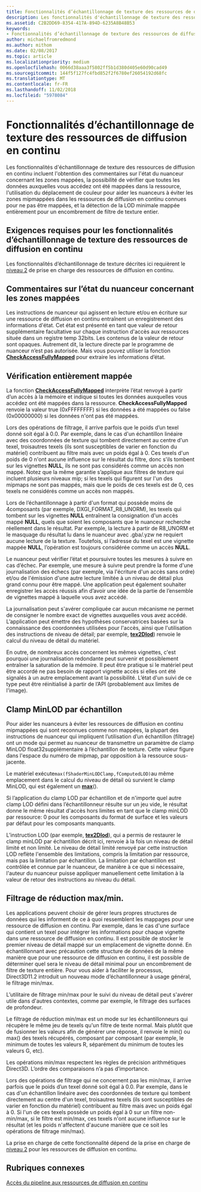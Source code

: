 ```yaml
---
title: Fonctionnalités d’échantillonnage de texture des ressources de diffusion en continu
description: Les fonctionnalités d'échantillonnage de texture des ressources de diffusion en continu incluent l'obtention des commentaires sur l'état du nuanceur concernant les zones mappées, la possibilité de vérifier que toutes les données auxquelles vous accédez ont été mappées dans la ressource, l'utilisation du déplacement de couleur pour aider les nuanceurs à éviter les zones mipmappées dans les ressources de diffusion en continu connues pour ne pas être mappées, et la détection de la LOD minimale mappée entièrement pour un encombrement de filtre de texture entier.
ms.assetid: C2B2DD69-8354-417A-894D-6235A8B48B53
keywords:
- Fonctionnalités d’échantillonnage de texture des ressources de diffusion en continu
author: michaelfromredmond
ms.author: mithom
ms.date: 02/08/2017
ms.topic: article
ms.localizationpriority: medium
ms.openlocfilehash: 0066d38aaa3f5802ff5b1d380d405e60d90cad49
ms.sourcegitcommit: 144f5f127fc4fbd852f2f6780ef26054192d68fc
ms.translationtype: MT
ms.contentlocale: fr-FR
ms.lasthandoff: 11/02/2018
ms.locfileid: "5978084"
---
```

# <a name="streaming-resources-texture-sampling-features"></a>Fonctionnalités d’échantillonnage de texture des ressources de diffusion en continu


Les fonctionnalités d'échantillonnage de texture des ressources de diffusion en continu incluent l'obtention des commentaires sur l'état du nuanceur concernant les zones mappées, la possibilité de vérifier que toutes les données auxquelles vous accédez ont été mappées dans la ressource, l'utilisation du déplacement de couleur pour aider les nuanceurs à éviter les zones mipmappées dans les ressources de diffusion en continu connues pour ne pas être mappées, et la détection de la LOD minimale mappée entièrement pour un encombrement de filtre de texture entier.

## <a name="span-idrequirementsofstreamingresourcestexturesamplingfeaturesspanspan-idrequirementsofstreamingresourcestexturesamplingfeaturesspanspan-idrequirementsofstreamingresourcestexturesamplingfeaturesspanrequirements-of-streaming-resources-texture-sampling-features"></a><span id="Requirements_of_streaming_resources_texture_sampling_features"></span><span id="requirements_of_streaming_resources_texture_sampling_features"></span><span id="REQUIREMENTS_OF_STREAMING_RESOURCES_TEXTURE_SAMPLING_FEATURES"></span>Exigences requises pour les fonctionnalités d’échantillonnage de texture des ressources de diffusion en continu


Les fonctionnalités d’échantillonnage de texture décrites ici requièrent le [niveau 2](tier-2.md) de prise en charge des ressources de diffusion en continu.

## <a name="span-idshaderstatusfeedbackaboutmappedareasspanspan-idshaderstatusfeedbackaboutmappedareasspanspan-idshaderstatusfeedbackaboutmappedareasspanshader-status-feedback-about-mapped-areas"></a><span id="Shader_status_feedback_about_mapped_areas"></span><span id="shader_status_feedback_about_mapped_areas"></span><span id="SHADER_STATUS_FEEDBACK_ABOUT_MAPPED_AREAS"></span>Commentaires sur l’état du nuanceur concernant les zones mappées


Les instructions de nuanceur qui agissent en lecture et/ou en écriture sur une ressource de diffusion en continu entraînent un enregistrement des informations d'état. Cet état est présenté en tant que valeur de retour supplémentaire facultative sur chaque instruction d'accès aux ressources située dans un registre temp 32bits. Les contenus de la valeur de retour sont opaques. Autrement dit, la lecture directe par le programme de nuanceur n’est pas autorisée. Mais vous pouvez utiliser la fonction [**CheckAccessFullyMapped**](https://msdn.microsoft.com/library/windows/desktop/dn292083) pour extraire les informations d’état.

## <a name="span-idfullymappedcheckspanspan-idfullymappedcheckspanspan-idfullymappedcheckspanfully-mapped-check"></a><span id="Fully_mapped_check"></span><span id="fully_mapped_check"></span><span id="FULLY_MAPPED_CHECK"></span>Vérification entièrement mappée


La fonction [**CheckAccessFullyMapped**](https://msdn.microsoft.com/library/windows/desktop/dn292083) interprète l’état renvoyé à partir d’un accès à la mémoire et indique si toutes les données auxquelles vous accédez ont été mappées dans la ressource. **CheckAccessFullyMapped** renvoie la valeur true (0xFFFFFFFF) si les données a été mappées ou false (0x00000000) si les données n'ont pas été mappées.

Lors des opérations de filtrage, il arrive parfois que le poids d’un texel donné soit égal à 0.0. Par exemple, dans le cas d'un échantillon linéaire avec des coordonnées de texture qui tombent directement au centre d'un texel, troisautres texels (ils sont susceptibles de varier en fonction du matériel) contribuent au filtre mais avec un poids égal à 0. Ces texels d'un poids de 0 n'ont aucune influence sur le résultat du filtre, donc s'ils tombent sur les vignettes **NULL**, ils ne sont pas considérés comme un accès non mappé. Notez que la même garantie s’applique aux filtres de texture qui incluent plusieurs niveaux mip; si les texels qui figurent sur l'un des mipmaps ne sont pas mappés, mais que le poids de ces texels est de 0, ces texels ne considérés comme un accès non mappés.

Lors de l’échantillonnage à partir d'un format qui possède moins de 4composants (par exemple, DXGI\_FORMAT\_R8\_UNORM), les texels qui tombent sur les vignettes **NULL** entraînent la consignation d'un accès mappé **NULL**, quels que soient les composants que le nuanceur recherche réellement dans le résultat. Par exemple, la lecture à partir de R8\_UNORM et le masquage du résultat lu dans le nuanceur avec .gba/.yzw ne requiert aucune lecture de la texture. Toutefois, si l’adresse du texel est une vignette mappée **NULL**, l’opération est toujours considérée comme un accès **NULL**.

Le nuanceur peut vérifier l’état et poursuivre toutes les mesures à suivre en cas d’échec. Par exemple, une mesure à suivre peut prendre la forme d'une journalisation des échecs (par exemple, via l'écriture d'un accès sans ordre) et/ou de l'émission d'une autre lecture limitée à un niveau de détail plus grand connu pour être mappé. Une application peut également souhaiter enregistrer les accès réussis afin d’avoir une idée de la partie de l’ensemble de vignettes mappé à laquelle vous avez accédé.

La journalisation peut s'avérer compliquée car aucun mécanisme ne permet de consigner le nombre exact de vignettes auxquelles vous avez accédé. L’application peut émettre des hypothèses conservatrices basées sur la connaissance des coordonnées utilisées pour l'accès, ainsi que l'utilisation des instructions de niveau de détail; par exemple, [**tex2Dlod**](https://msdn.microsoft.com/library/windows/desktop/bb509680)) renvoie le calcul du niveau de détail du matériel.

En outre, de nombreux accès concernent les mêmes vignettes, c'est pourquoi une journalisation redondante peut survenir et possiblement entraîner la saturation de la mémoire. Il peut être pratique si le matériel peut être accordé ne pas besoin de rapport vignette accès si elles ont été signalés à un autre emplacement avant la possibilité. L’état d'un suivi de ce type peut être réinitialisé à partir de l’API (probablement aux limites de l'image).

## <a name="span-idper-sampleminlodclampspanspan-idper-sampleminlodclampspanspan-idper-sampleminlodclampspanper-sample-minlod-clamp"></a><span id="Per-sample_MinLOD_clamp"></span><span id="per-sample_minlod_clamp"></span><span id="PER-SAMPLE_MINLOD_CLAMP"></span>Clamp MinLOD par échantillon


Pour aider les nuanceurs à éviter les ressources de diffusion en continu mipmappées qui sont reconnues comme non mappées, la plupart des instructions de nuanceur qui impliquent l’utilisation d’un échantillon (filtrage) ont un mode qui permet au nuanceur de transmettre un paramètre de clamp MinLOD float32supplémentaire à l’échantillon de texture. Cette valeur figure dans l'espace du numéro de mipmap, par opposition à la ressource sous-jacente.

Le matériel exécute` max(fShaderMinLODClamp,fComputedLOD) `au même emplacement dans le calcul du niveau de détail où survient le clamp MinLOD, qui est également un [**max**](https://msdn.microsoft.com/library/windows/desktop/bb509624)().

Si l’application du clamp LOD par échantillon et de n'importe quel autre clamp LOD défini dans l’échantillonneur résulte sur un jeu vide, le résultat donne le même résultat d'accès hors limites en tant que le clamp minLOD par ressource: 0 pour les composants du format de surface et les valeurs par défaut pour les composants manquants.

L’instruction LOD (par exemple, [**tex2Dlod**](https://msdn.microsoft.com/library/windows/desktop/bb509680)), qui a permis de restaurer le clamp minLOD par échantillon décrit ici, renvoie à la fois un niveau de détail limité et non limité. Le niveau de détail limité renvoyé par cette instruction LOD reflète l'ensemble des limitations, compris la limitation par ressource, mais pas la limitation par échantillon. La limitation par échantillon est contrôlée et connue par le nuanceur, de manière à ce que si nécessaire, l'auteur du nuanceur puisse appliquer manuellement cette limitation à la valeur de retour des instructions au niveau du détail.

## <a name="span-idminmaxreductionfilteringspanspan-idminmaxreductionfilteringspanspan-idminmaxreductionfilteringspanminmax-reduction-filtering"></a><span id="Min_Max_reduction_filtering"></span><span id="min_max_reduction_filtering"></span><span id="MIN_MAX_REDUCTION_FILTERING"></span>Filtrage de réduction max/min.


Les applications peuvent choisir de gérer leurs propres structures de données qui les informent de ce à quoi ressemblent les mappages pour une ressource de diffusion en continu. Par exemple, dans le cas d'une surface qui contient un texel pour intégrer les informations pour chaque vignette dans une ressource de diffusion en continu. Il est possible de stocker le premier niveau de détail mappé sur un emplacement de vignette donné. En échantillonnant avec précaution cette structure de données de la même manière que pour une ressource de diffusion en continu, il est possible de déterminer quel sera le niveau de détail minimal pour un encombrement de filtre de texture entière. Pour vous aider à faciliter le processus, Direct3D11.2 introduit un nouveau mode d’échantillonneur à usage général, le filtrage min/max.

L’utilitaire de filtrage min/max pour le suivi du niveau de détail peut s'avérer utile dans d'autres contextes, comme par exemple, le filtrage des surfaces de profondeur.

Le filtrage de réduction min/max est un mode sur les échantillonneurs qui récupère le même jeu de texels qu'un filtre de texte normal. Mais plutôt que de fusionner les valeurs afin de générer une réponse, il renvoie le min() ou max() des texels récupérés, composant par composant (par exemple, le minimum de toutes les valeurs R, séparément du minimum de toutes les valeurs G, etc).

Les opérations min/max respectent les règles de précision arithmétiques Direct3D. L’ordre des comparaisons n’a pas d’importance.

Lors des opérations de filtrage qui ne concernent pas les min/max, il arrive parfois que le poids d’un texel donné soit égal à 0.0. Par exemple, dans le cas d'un échantillon linéaire avec des coordonnées de texture qui tombent directement au centre d'un texel, troisautres texels (ils sont susceptibles de varier en fonction du matériel) contribuent au filtre mais avec un poids égal à 0. Si l'un de ces texels possède un poids égal à 0 sur un filtre non-min/max, si le filtre est min/max, ces texels n'ont aucune influence sur le résultat (et les poids n'affectent d'aucune manière que ce soit les opérations de filtrage min/max).

La prise en charge de cette fonctionnalité dépend de la prise en charge de [niveau 2](tier-2.md) pour les ressources de diffusion en continu.

## <a name="span-idrelated-topicsspanrelated-topics"></a><span id="related-topics"></span>Rubriques connexes


[Accès du pipeline aux ressources de diffusion en continu](pipeline-access-to-streaming-resources.md)

 

 




